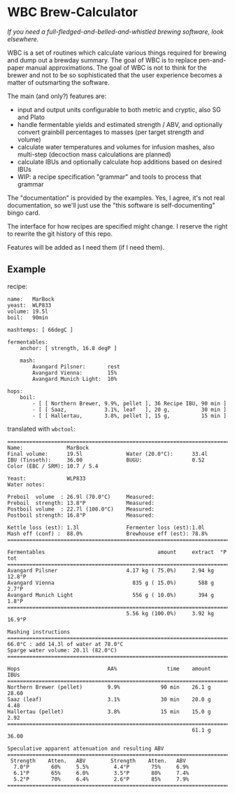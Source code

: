 WBC Brew-Calculator
===================

_If you need a full-fledged-and-belled-and-whistled brewing software,
look elsewhere._

WBC is a set of routines which calculate various things required for
brewing and dump out a brewday summary.  The goal of WBC is to replace
pen-and-paper manual approximations.  The goal of WBC is not to think
for the brewer and not to be so sophisticated that the user experience
becomes a matter of outsmarting the software.

The main (and only?) features are:

  * input and output units configurable to both metric and cryptic,
    also SG and Plato
  * handle fermentable yields and estimated strength / ABV, and
    optionally convert grainbill percentages to masses (per target
    strength and volume)
  * calculate water temperatures and volumes for infusion mashes,
    also multi-step (decoction mass calculations are planned)
  * calculate IBUs and optionally calculate hop additions based on
    desired IBUs
  * WIP: a recipe specification "grammar" and tools to process
    that grammar

The "documentation" is provided by the examples.  Yes, I agree,
it's not real documentation, so we'll just use the "this software is
self-documenting" bingo card.

The interface for how recipes are specified might change.  I reserve
the right to rewrite the git history of this repo.

Features will be added as I need them (if I need them).

Example
-------
<!-- BEGIN EXAMPLE -->
recipe:
```
name:   MarBock
yeast:  WLP833
volume: 19.5l
boil:   90min

mashtemps: [ 66degC ]

fermentables:
    anchor: [ strength, 16.8 degP ]

    mash:
        Avangard Pilsner:       rest
        Avangard Vienna:        15%
        Avangard Munich Light:  10%

hops:
    boil:
        - [ [ Northern Brewer, 9.9%, pellet ], 36 Recipe IBU, 90 min ]
        - [ [ Saaz,            3.1%, leaf   ], 20 g,          30 min ]
        - [ [ Hallertau,       3.8%, pellet ], 15 g,          15 min ]
```
translated with `wbctool`:
```
==============================================================================
Name:              MarBock
Final volume:      19.5l              Water (20.0°C):      33.4l              
IBU (Tinseth):     36.00              BUGU:                0.52               
Color (EBC / SRM): 10.7 / 5.4

Yeast:             WLP833
Water notes:       

Preboil  volume  : 26.9l (70.0°C)     Measured:                               
Preboil  strength: 13.8°P             Measured:                               
Postboil volume  : 22.7l (100.0°C)    Measured:                               
Postboil strength: 16.8°P             Measured:                               

Kettle loss (est): 1.3l               Fermenter loss (est):1.0l               
Mash eff (conf) :  88.0%              Brewhouse eff (est): 78.8%              
==============================================================================

Fermentables                                    amount     extract  °P tot
==============================================================================
Avangard Pilsner                      4.17 kg ( 75.0%)     2.94 kg  12.8°P
Avangard Vienna                         835 g ( 15.0%)       588 g   2.7°P
Avangard Munich Light                   556 g ( 10.0%)       394 g   1.8°P
==============================================================================
                                      5.56 kg (100.0%)     3.92 kg  16.9°P

Mashing instructions
==============================================================================
66.0°C : add 14.3l of water at 78.0°C
Sparge water volume: 20.1l (82.0°C)
==============================================================================

Hops                            AA%                time    amount     IBUs
==============================================================================
Northern Brewer (pellet)        9.9%             90 min    26.1 g    28.60
Saaz (leaf)                     3.1%             30 min    20.0 g     4.48
Hallertau (pellet)              3.8%             15 min    15.0 g     2.92
==============================================================================
                                                           61.1 g    36.00

Speculative apparent attenuation and resulting ABV
==============================================================================
 Strength    Atten.   ABV        Strength    Atten.   ABV       
  7.0°P       60%     5.5%        4.4°P       75%     6.9%      
  6.1°P       65%     6.0%        3.5°P       80%     7.4%      
  5.2°P       70%     6.4%        2.6°P       85%     7.9%      
==============================================================================

```
